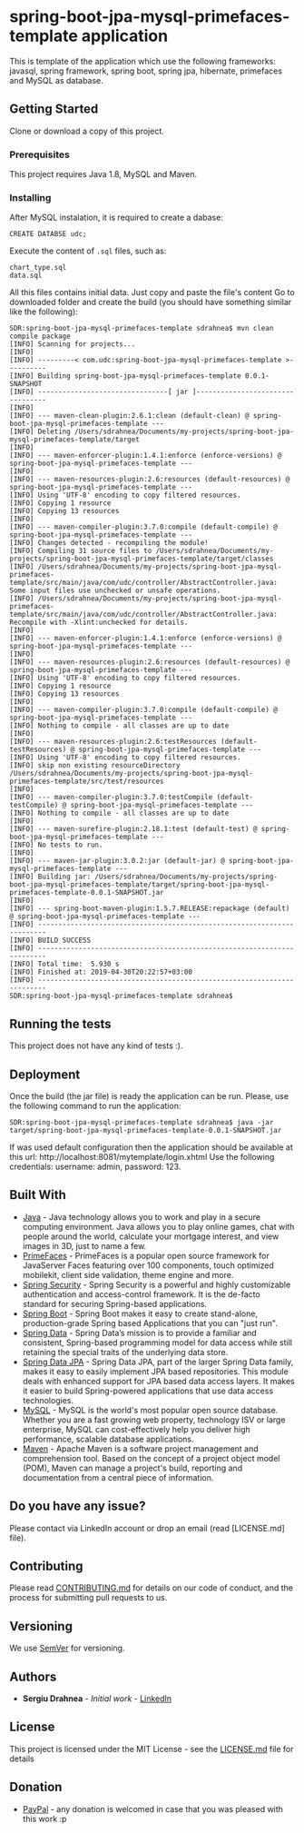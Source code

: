 # spring-boot-jpa-mysql-primefaces-template application

This is template of the application which use the following frameworks: javasql, spring framework, spring boot, spring jpa, hibernate, primefaces and MySQL as database. 

## Getting Started

Clone or download a copy of this project.

### Prerequisites

This project requires Java 1.8, MySQL and Maven.

### Installing

After MySQL instalation, it is required to create a dabase:

```
CREATE DATABSE udc;
```
Execute the content of `.sql` files, such as: 
```
chart_type.sql
data.sql
```
All this files contains initial data. Just copy and paste the file's content Go to downloaded folder and create the build (you should have something similar like the following):
```
SDR:spring-boot-jpa-mysql-primefaces-template sdrahnea$ mvn clean compile package
[INFO] Scanning for projects...
[INFO] 
[INFO] ---------< com.udc:spring-boot-jpa-mysql-primefaces-template >----------
[INFO] Building spring-boot-jpa-mysql-primefaces-template 0.0.1-SNAPSHOT
[INFO] --------------------------------[ jar ]---------------------------------
[INFO] 
[INFO] --- maven-clean-plugin:2.6.1:clean (default-clean) @ spring-boot-jpa-mysql-primefaces-template ---
[INFO] Deleting /Users/sdrahnea/Documents/my-projects/spring-boot-jpa-mysql-primefaces-template/target
[INFO] 
[INFO] --- maven-enforcer-plugin:1.4.1:enforce (enforce-versions) @ spring-boot-jpa-mysql-primefaces-template ---
[INFO] 
[INFO] --- maven-resources-plugin:2.6:resources (default-resources) @ spring-boot-jpa-mysql-primefaces-template ---
[INFO] Using 'UTF-8' encoding to copy filtered resources.
[INFO] Copying 1 resource
[INFO] Copying 13 resources
[INFO] 
[INFO] --- maven-compiler-plugin:3.7.0:compile (default-compile) @ spring-boot-jpa-mysql-primefaces-template ---
[INFO] Changes detected - recompiling the module!
[INFO] Compiling 31 source files to /Users/sdrahnea/Documents/my-projects/spring-boot-jpa-mysql-primefaces-template/target/classes
[INFO] /Users/sdrahnea/Documents/my-projects/spring-boot-jpa-mysql-primefaces-template/src/main/java/com/udc/controller/AbstractController.java: Some input files use unchecked or unsafe operations.
[INFO] /Users/sdrahnea/Documents/my-projects/spring-boot-jpa-mysql-primefaces-template/src/main/java/com/udc/controller/AbstractController.java: Recompile with -Xlint:unchecked for details.
[INFO] 
[INFO] --- maven-enforcer-plugin:1.4.1:enforce (enforce-versions) @ spring-boot-jpa-mysql-primefaces-template ---
[INFO] 
[INFO] --- maven-resources-plugin:2.6:resources (default-resources) @ spring-boot-jpa-mysql-primefaces-template ---
[INFO] Using 'UTF-8' encoding to copy filtered resources.
[INFO] Copying 1 resource
[INFO] Copying 13 resources
[INFO] 
[INFO] --- maven-compiler-plugin:3.7.0:compile (default-compile) @ spring-boot-jpa-mysql-primefaces-template ---
[INFO] Nothing to compile - all classes are up to date
[INFO] 
[INFO] --- maven-resources-plugin:2.6:testResources (default-testResources) @ spring-boot-jpa-mysql-primefaces-template ---
[INFO] Using 'UTF-8' encoding to copy filtered resources.
[INFO] skip non existing resourceDirectory /Users/sdrahnea/Documents/my-projects/spring-boot-jpa-mysql-primefaces-template/src/test/resources
[INFO] 
[INFO] --- maven-compiler-plugin:3.7.0:testCompile (default-testCompile) @ spring-boot-jpa-mysql-primefaces-template ---
[INFO] Nothing to compile - all classes are up to date
[INFO] 
[INFO] --- maven-surefire-plugin:2.18.1:test (default-test) @ spring-boot-jpa-mysql-primefaces-template ---
[INFO] No tests to run.
[INFO] 
[INFO] --- maven-jar-plugin:3.0.2:jar (default-jar) @ spring-boot-jpa-mysql-primefaces-template ---
[INFO] Building jar: /Users/sdrahnea/Documents/my-projects/spring-boot-jpa-mysql-primefaces-template/target/spring-boot-jpa-mysql-primefaces-template-0.0.1-SNAPSHOT.jar
[INFO] 
[INFO] --- spring-boot-maven-plugin:1.5.7.RELEASE:repackage (default) @ spring-boot-jpa-mysql-primefaces-template ---
[INFO] ------------------------------------------------------------------------
[INFO] BUILD SUCCESS
[INFO] ------------------------------------------------------------------------
[INFO] Total time:  5.930 s
[INFO] Finished at: 2019-04-30T20:22:57+03:00
[INFO] ------------------------------------------------------------------------
SDR:spring-boot-jpa-mysql-primefaces-template sdrahnea$ 
```

## Running the tests

This project does not have any kind of tests :).

## Deployment

Once the build (the jar file) is ready the application can be run. Please, use the following command to run the application:
```
SDR:spring-boot-jpa-mysql-primefaces-template sdrahnea$ java -jar target/spring-boot-jpa-mysql-primefaces-template-0.0.1-SNAPSHOT.jar
```
If was used default configuration then the application should be available at this url: http://localhost:8081/mytemplate/login.xhtml 
Use the following credentials: username: admin, password: 123.

## Built With

* [Java](https://www.java.com/en/download/) - Java technology allows you to work and play in a secure computing environment. Java allows you to play online games, chat with people around the world, calculate your mortgage interest, and view images in 3D, just to name a few.
* [PrimeFaces](https://www.primefaces.org/) - PrimeFaces is a popular open source framework for JavaServer Faces featuring over 100 components, touch optimized mobilekit, client side validation, theme engine and more.
* [Spring Security](https://spring.io/projects/spring-security) - Spring Security is a powerful and highly customizable authentication and access-control framework. It is the de-facto standard for securing Spring-based applications.
* [Spring Boot](https://spring.io/projects/spring-boot) - Spring Boot makes it easy to create stand-alone, production-grade Spring based Applications that you can "just run".
* [Spring Data](https://spring.io/projects/spring-data) - Spring Data’s mission is to provide a familiar and consistent, Spring-based programming model for data access while still retaining the special traits of the underlying data store.
* [Spring Data JPA](https://spring.io/projects/spring-data-jpa) - Spring Data JPA, part of the larger Spring Data family, makes it easy to easily implement JPA based repositories. This module deals with enhanced support for JPA based data access layers. It makes it easier to build Spring-powered applications that use data access technologies.
* [MySQL](https://www.mysql.com/) - MySQL is the world's most popular open source database. Whether you are a fast growing web property, technology ISV or large enterprise, MySQL can cost-effectively help you deliver high performance, scalable database applications.
* [Maven](https://maven.apache.org/) - Apache Maven is a software project management and comprehension tool. Based on the concept of a project object model (POM), Maven can manage a project's build, reporting and documentation from a central piece of information. 

## Do you have any issue?

Please contact via LinkedIn account or drop an email (read [LICENSE.md] file).

## Contributing

Please read [CONTRIBUTING.md](CONTRIBUTING.md) for details on our code of conduct, and the process for submitting pull requests to us.

## Versioning

We use [SemVer](http://semver.org/) for versioning.

## Authors

* **Sergiu Drahnea** - *Initial work* - [LinkedIn](https://www.linkedin.com/in/sergiu-drahnea)

## License

This project is licensed under the MIT License - see the [LICENSE.md](LICENSE.md) file for details

## Donation
* [PayPal](https://www.paypal.me/sdrahnea) - any donation is welcomed in case that you was pleased with this work :p

